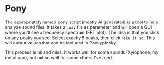 # Pony

The appropriately named pony script (mostly AI generated) is a tool to help analyze sound files. It takes a `.wav` file as parameter and will open a GUI where you'll see a frequency spectrum (FFT plot). The idea is that you click on any peaks you see. Select exactly 8 peaks, then click `Make it so`. This will output values that can be included in Pockyplocky.

This process is hit and miss. It works well for some sounds (Xylophone, my metal pan), but not so well for some others I've tried.
